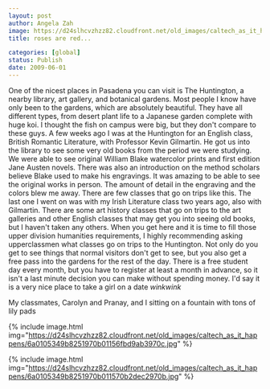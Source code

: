 ```yaml
---
layout: post
author: Angela Zah
image: https://d24slhcvzhzz82.cloudfront.net/old_images/caltech_as_it_happens/6a0105349b8251970b01156fbd9a30970c.jpg
title: roses are red...

categories: [global]
status: Publish
date: 2009-06-01
---
```


One of the nicest places in Pasadena you can visit is The Huntington, a nearby library, art gallery, and botanical gardens. Most people I know have only been to the gardens, which are absolutely beautiful. They have all different types, from desert plant life to a Japanese garden complete with huge koi. I thought the fish on campus were big, but they don't compare to these guys. 
A few weeks ago I was at the Huntington for an English class, British Romantic Literature, with Professor Kevin Gilmartin. He got us into the library to see some very old books from the period we were studying. We were able to see original William Blake watercolor prints and first edition Jane Austen novels. There was also an introduction on the method scholars believe Blake used to make his engravings. It was amazing to be able to see the original works in person. The amount of detail in the engraving and the colors blew me away. There are few classes that go on trips like this. The last one I went on was with my Irish Literature class two years ago, also with Gilmartin. There are some art history classes that go on trips to the art galleries and other English classes that may get you into seeing old books, but I haven't taken any others. When you get here and it is time to fill those upper division humanities requirements, I highly recommending asking upperclassmen what classes go on trips to the Huntington. Not only do you get to see things that normal visitors don't get to see, but you also get a free pass into the gardens for the rest of the day. 
There is a free student day every month, but you have to register at least a month in advance, so it isn't a last minute decision you can make without spending money. I'd say it is a very nice place to take a girl on a date *winkwink*

My classmates, Carolyn and Pranay, and I sitting on a fountain with tons of lily pads


{% include image.html img="https://d24slhcvzhzz82.cloudfront.net/old_images/caltech_as_it_happens/6a0105349b8251970b01156fbd9ab3970c.jpg" %}


{% include image.html img="https://d24slhcvzhzz82.cloudfront.net/old_images/caltech_as_it_happens/6a0105349b8251970b011570b2dec2970b.jpg" %}
